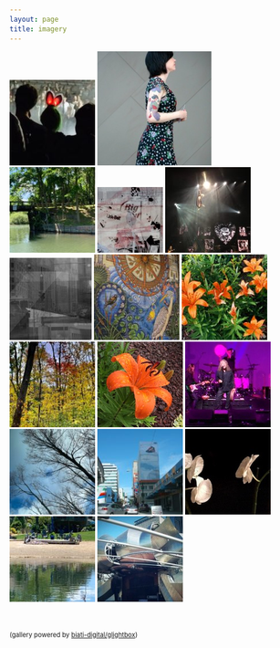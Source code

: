 ```yaml
---
layout: page
title: imagery
---
```

<div id="thumbs">
<a href="/photos/arcadefire.jpg" class="glightbox" data-title="remembering the Arcade Fire experience" ><img src="thumbs/arcadefire.jpg" alt=""/></a>
<a href="/photos/art_is_everywhere.jpg" class="glightbox" data-title="art is everywhere"><img src="/thumbs/art_is_everywhere-200x200.jpg" alt=""/></a>
<a href="/photos/wooden-bridge.jpg" class="glightbox" data-title="wooden bridge"><img src="thumbs/wooden-bridge-150x150.jpg" alt=""/></a>
<a href="/photos/urban_dream.jpg" class="glightbox" data-title="urban dream"><img src="thumbs/urban_dream-115x115.jpg" alt=""/></a>
<a href="/photos/pink.jpg" class="glightbox" data-title="Pink"><img src="thumbs/pink.jpg" alt=""/></a>
<a href="/photos/remix.jpg" class="glightbox" data-title="remix"><img src="thumbs/remix-144x144.jpg" alt=""/></a>
<a href="/photos/that-wall-in-clarkston-1.jpg" class="glightbox" data-title="that wall in Clarkston"><img src="thumbs/that-wall-in-clarkston-1-150x150.jpg" alt=""/></a>
<a href="/photos/junebuds.jpg" class="glightbox" data-title="junebuds"><img src="thumbs/junebuds.jpg" alt=""/></a>
<a href="/photos/out-the-back-window.jpg" class="glightbox" data-title="out the back window"><img src="thumbs/out-the-back-window-150x150.jpg" alt=""/></a>
<a href="/photos/brief_glory.jpg" class="glightbox" data-title="brief glory"><img src="thumbs/brief_glor-150x150.jpg" alt=""/></a>
<a href="/photos/Robert_Plant.jpg" class="glightbox" data-title="Robert Plant"><img src="thumbs/Robert_Plant-150x150.jpg" alt=""/></a>
<a href="/photos/almost-here.jpg" class="glightbox" data-title="almost here"><img src="thumbs/almost-here.jpg" alt=""/></a>
<a href="/photos/miami06.jpg" class="glightbox" data-title="Miami ‘06"><img src="thumbs/miami06.jpg" alt=""/></a>
<a href="/photos/survivors.jpg" class="glightbox" data-title="survivors"><img src="thumbs/survivor-150x150.jpg" alt=""/></a>
<a href="/photos/tinybeaches.jpg" class="glightbox" data-zoomable="true" data-title="tiny beaches"><img src="thumbs/tinybeaches-150x150.jpg" alt=""/></a>
<a href="/photos/windy_remix.jpg" class="glightbox" data-title="windy remix"><img src="thumbs/windy_remix-150x150.jpg" alt=""/></a>
</div>
<div style="padding-top:48px;font-size:.8em;clear:both;">
(gallery powered by <a title="GitHub - biati-digital/glightbox: Pure Javascript lightbox with mobile support. It can handle images, videos with autoplay, inline content and iframes" href="https://github.com/biati-digital/glightbox">biati-digital/glightbox</a>)
</div>
<script type="text/javascript">
  const lightbox = GLightbox({
    touchNavigation: true,
    loop: true
});
